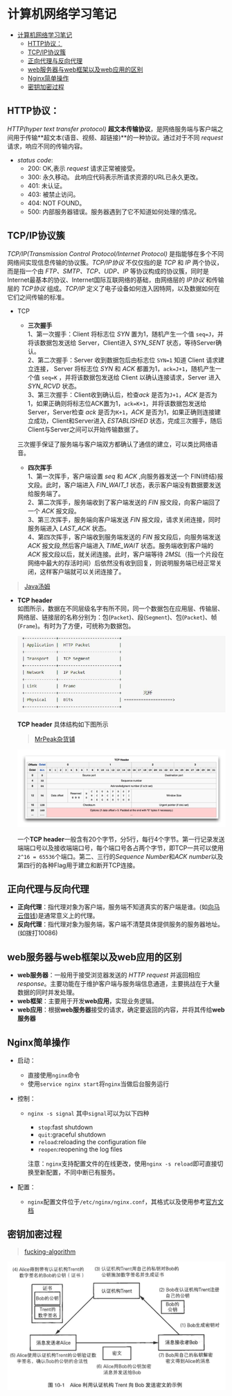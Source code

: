 # 计算机网络学习笔记

- [计算机网络学习笔记](#计算机网络学习笔记)
  - [HTTP协议：](#http协议)
  - [TCP/IP协议簇](#tcpip协议簇)
  - [正向代理与反向代理](#正向代理与反向代理)
  - [web服务器与web框架以及web应用的区别](#web服务器与web框架以及web应用的区别)
  - [Nginx简单操作](#nginx简单操作)
  - [密钥加密过程](#密钥加密过程)

## HTTP协议：
*HTTP(hyper text transfer protocol)* **超文本传输协议**，是网络服务端与客户端之间用于传输**超文本(语音、视频、超链接)**的一种协议。通过对于不同 *request* 请求，响应不同的传输内容。

- *status code*:
  - 200: OK,表示 *request* 请求正常被接受。
  - 300: 永久移动。 此响应代码表示所请求资源的URL已永久更改。
  - 401: 未认证。
  - 403: 被禁止访问。
  - 404: NOT FOUND。
  - 500: 内部服务器错误。服务器遇到了它不知道如何处理的情况。

## TCP/IP协议簇
*TCP/IP(Transmission Control Protocol/Internet Protocol)* 是指能够在多个不同网络间实现信息传输的协议簇。*TCP/IP协议* 不仅仅指的是 *TCP* 和 *IP* 两个协议，而是指一个由 *FTP、SMTP、TCP、UDP、IP* 等协议构成的协议簇，同时是Internet最基本的协议、Internet国际互联网络的基础，由网络层的 *IP协议* 和传输层的 *TCP协议* 组成。*TCP/IP* 定义了电子设备如何连入因特网，以及数据如何在它们之间传输的标准。

- TCP  
  - **三次握手**  
  1、第一次握手：Client 将标志位 *SYN* 置为1，随机产生一个值 `seq=J`，并将该数据包发送给 Server，Client进入 *SYN_SENT* 状态，等待Server确认。  
  2、第二次握手：Server 收到数据包后由标志位 `SYN=1` 知道 Client 请求建立连接， Server 将标志位 *SYN* 和 *ACK* 都置为1，`ack=J+1`，随机产生一个值 `seq=K` ，并将该数据包发送给 Client 以确认连接请求，Server 进入 *SYN_RCVD* 状态。  
  3、第三次握手：Client收到确认后，检查*ack* 是否为`J+1`，*ACK* 是否为1，如果正确则将标志位ACK置为1，`ack=K+1`，并将该数据包发送给Server，Server检查 *ack* 是否为`K+1`，*ACK* 是否为1，如果正确则连接建立成功，Client和Server进入 *ESTABLISHED* 状态，完成三次握手，随后Client与Server之间可以开始传输数据了。

  三次握手保证了服务端与客户端双方都确认了通信的建立，可以类比网络语音。

  - **四次挥手**  
  1、第一次挥手，客户端设置 *seq* 和 *ACK* ,向服务器发送一个 FIN(终结)报文段。此时，客户端进入 *FIN_WAIT_1* 状态，表示客户端没有数据要发送给服务端了。  
  2、第二次挥手，服务端收到了客户端发送的 *FIN* 报文段，向客户端回了一个 *ACK* 报文段。  
  3、第三次挥手，服务端向客户端发送 *FIN* 报文段，请求关闭连接，同时服务端进入 *LAST_ACK* 状态。  
  4、第四次挥手，客户端收到服务端发送的 *FIN* 报文段后，向服务端发送 *ACK* 报文段,然后客户端进入 *TIME_WAIT* 状态。服务端收到客户端的 *ACK* 报文段以后，就关闭连接。此时，客户端等待 *2MSL*（指一个片段在网络中最大的存活时间）后依然没有收到回复，则说明服务端已经正常关闭，这样客户端就可以关闭连接了。
> [Java汤姆](https://zhuanlan.zhihu.com/p/128000072)  

- **TCP header**  
  如图所示，数据在不同层级名字有所不同，同一个数据包在应用层、传输层、网络层、链接层的名称分别为：包(`Packet`)、段(`Segment`)、包(`Packet`)、帧(`Frame`)。有时为了方便，可统称为数据包。
  
  ![TCPheader](..\images\TCPheader.JPG)
  
  **TCP header** 具体结构如下图所示 
  
  > [MrPeak杂货铺](https://zhuanlan.zhihu.com/p/25766448)
  
  ![TCPheader_2](..\images\TCPheader_2.JPG)
  
  一个**TCP header**一般含有20个字节，分5行，每行4个字节。第一行记录发送端端口号以及接收端端口号，每个端口号各占两个字节，即TCP一共可以使用 `2^16 = 65536`个端口。第二、三行的*Sequence Number*和*ACK number*以及第四行的各种Flag用于建立和断开TCP连接。
## 正向代理与反向代理
- **正向代理**：指代理对象为客户端，服务端不知道真实的客户端是谁。(如[向马云借钱](https://www.zhihu.com/question/24723688))是通常意义上的代理。
- **反向代理**：指代理对象为服务端，客户端不清楚具体提供服务的服务器地址。(如拨打10086)

## web服务器与web框架以及web应用的区别
- **web服务器**：一般用于接受浏览器发送的 *HTTP request* 并返回相应 *response*。主要功能在于维护客户端与服务端信息通道，主要挑战在于大量数据的同时并发处理。
- **web框架**：主要用于开发**web应用**，实现业务逻辑。
- **web应用**：根据**web服务器**接受的请求，确定要返回的内容，并将其传给**web服务器**

## Nginx简单操作

- 启动：

  - 直接使用`nginx`命令
  - 使用`service nginx start`将`nginx`当做后台服务运行

- 控制：

  - `nginx -s signal` 其中`signal`可以为以下四种

    - `stop`:fast shutdown
    - `quit`:graceful shutdown
    - `reload`:reloading the configuration file
    - `reopen`:reopening the log files

    注意：`nginx`支持配置文件的在线更改，使用`nginx -s reload`即可直接切换至新配置，不同中断已有服务。

- 配置：

  - `nginx`配置文件位于`/etc/nginx/nginx.conf`，其格式以及使用参考[官方文档](http://nginx.org/en/docs/beginners_guide.html)

## 密钥加密过程
>[fucking-algorithm](https://github.com/labuladong/fucking-algorithm/blob/master/%E6%8A%80%E6%9C%AF/%E5%AF%86%E7%A0%81%E6%8A%80%E6%9C%AF.md)  

  ![TCPheader_2](../images/非对称密钥加密过程.jpg)